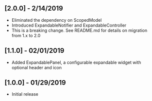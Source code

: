 ## [2.0.0] - 2/14/2019

* Eliminated the dependency on ScopedModel 
* Introduced ExpandableNotifier and ExpandableController
* This is a breaking change. See README.md for details on migration from 1.x to 2.0

## [1.1.0] - 02/01/2019

* Added ExpandablePanel, a configurable expandable widget with optional header and icon 

## [1.0.0] - 01/29/2019

* Initial release
